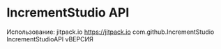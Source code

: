# IncrementStudio API
Использование:
<repository>
    <id>jitpack.io</id>
    <url>https://jitpack.io</url>
</repository>
<dependency>
    <groupId>com.github.IncrementStudio</groupId>
    <artifactId>IncrementStudioAPI</artifactId>
    <version>vВЕРСИЯ</version>
</dependency>
